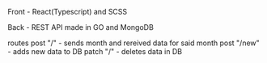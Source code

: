 Front - React(Typescript) and SCSS

Back - REST API made in GO and MongoDB

routes
post "/" - sends month and rereived data for said month 
post "/new" - adds new data to DB
patch "/" - deletes data in DB
